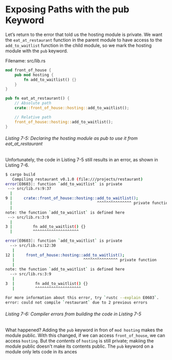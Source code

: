 # Exposing Paths with the pub Keyword

Let’s return to the error that told us the hosting module is private. We want the `eat_at_restaurant` function in the parent module to have access to the `add_to_waitlist` function in the child module, so we mark the hosting module with the `pub` keyword.

Filename: src/lib.rs

```rs
mod front_of_house {
    pub mod hosting {
        fn add_to_waitlist() {}
    }
}

pub fn eat_at_restaurant() {
    // Absolute path
    crate::front_of_house::hosting::add_to_waitlist();

    // Relative path
    front_of_house::hosting::add_to_waitlist();
}
```

###### Listing 7-5: Declaring the hosting module as pub to use it from eat_at_restaurant

Unfortunately, the code in Listing 7-5 still results in an error, as shown in Listing 7-6.

```bash
$ cargo build
   Compiling restaurant v0.1.0 (file:///projects/restaurant)
error[E0603]: function `add_to_waitlist` is private
 --> src/lib.rs:9:37
  |
9 |     crate::front_of_house::hosting::add_to_waitlist();
  |                                     ^^^^^^^^^^^^^^^ private function
  |
note: the function `add_to_waitlist` is defined here
 --> src/lib.rs:3:9
  |
3 |         fn add_to_waitlist() {}
  |         ^^^^^^^^^^^^^^^^^^^^

error[E0603]: function `add_to_waitlist` is private
  --> src/lib.rs:12:30
   |
12 |     front_of_house::hosting::add_to_waitlist();
   |                              ^^^^^^^^^^^^^^^ private function
   |
note: the function `add_to_waitlist` is defined here
  --> src/lib.rs:3:9
   |
3  |         fn add_to_waitlist() {}
   |         ^^^^^^^^^^^^^^^^^^^^

For more information about this error, try `rustc --explain E0603`.
error: could not compile `restaurant` due to 2 previous errors

```

###### Listing 7-6: Compiler errors from building the code in Listing 7-5

What happened? Adding the `pub` keyword in fron of `mod hosting` makes the module public. With this changed, if we can access `front_of_house`, we can access `hosting`. But the *contents* of `hosting` is still private; makiing the module public doesn't make its contents public. The `pub` keyword on a module only lets code in its ances
